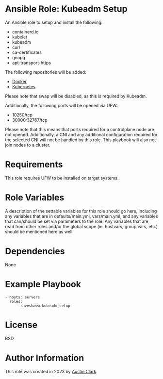 # Ansible Role: Kubeadm Setup
An Ansible role to setup and install the following:
- containerd.io
- kubelet
- kubeadm
- curl
- ca-certificates
- gnupg
- apt-transport-https

The following repositories will be added:
- [Docker](https://docs.docker.com/engine/install/ubuntu/)
- [Kubernetes](https://kubernetes.io/docs/setup/production-environment/tools/kubeadm/install-kubeadm/#installing-kubeadm-kubelet-and-kubectl)

Please note that swap will be disabled, as this is required by Kubeadm. 

Additionally, the following ports will be opened via UFW:
- 10250/tcp
- 30000:32767/tcp

Please note that this means that ports required for a controlplane node are not opened. Additionally, a CNI and any additional configuration required for the selected CNI will not be handled by this role. This playbook will also not join nodes to a cluster.

# Requirements

This role requires UFW to be installed on target systems.

# Role Variables

A description of the settable variables for this role should go here, including any variables that are in defaults/main.yml, vars/main.yml, and any variables that can/should be set via parameters to the role. Any variables that are read from other roles and/or the global scope (ie. hostvars, group vars, etc.) should be mentioned here as well.

# Dependencies

None

# Example Playbook

    - hosts: servers
      roles:
         - raveshaww.kubeadm_setup

# License

BSD

# Author Information

This role was created in 2023 by [Austin Clark](https://github.com/Raveshaww). 